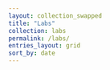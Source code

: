 ```yaml
---
layout: collection_swapped
title: "Labs"
collection: labs
permalink: /labs/
entries_layout: grid
sort_by: date
---
```

